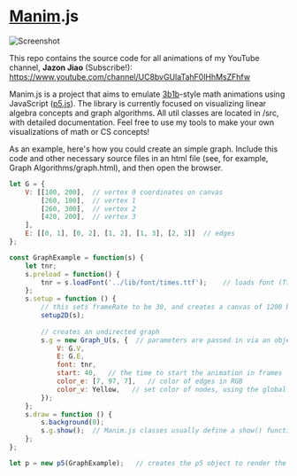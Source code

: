 # [Manim](https://github.com/3b1b/manim).js
![Screenshot](/lib/thumbnails/GitHubThumbnail.png)

This repo contains the source code for all animations of my YouTube channel, **Jazon Jiao** (Subscribe!): https://www.youtube.com/channel/UC8bvGUlaTahF0lHhMsZFhfw 

Manim.js is a project that aims to emulate [3b1b](https://www.youtube.com/3blue1brown)-style math animations using JavaScript ([p5.js](https://github.com/processing/p5.js?files=1)). The library is currently focused on visualizing linear algebra concepts and graph algorithms. All util classes are located in /src, with detailed documentation. Feel free to use my tools to make your own visualizations of math or CS concepts!

As an example, here's how you could create an simple graph. Include this code and other necessary source files in an html file (see, for example, Graph Algorithms/graph.html), and then open the browser.

```JavaScript
let G = {
    V: [[100, 200],  // vertex 0 coordinates on canvas
        [260, 100],  // vertex 1
        [260, 300],  // vertex 2
        [420, 200],  // vertex 3
    ],
    E: [[0, 1], [0, 2], [1, 2], [1, 3], [2, 3]]  // edges
};

const GraphExample = function(s) {
    let tnr;
    s.preload = function() {
        tnr = s.loadFont('../lib/font/times.ttf');    // loads font (Times new roman)
    };
    s.setup = function () {
        // this sets frameRate to be 30, and creates a canvas of 1200 by 675 (you can adjust these in globals.js)
        setup2D(s); 
        
        // creates an undirected graph
        s.g = new Graph_U(s, {  // parameters are passed in via an object
            V: G.V, 
            E: G.E, 
            font: tnr,
            start: 40,   // the time to start the animation in frames
            color_e: [7, 97, 7],   // color of edges in RGB
            color_v: Yellow,   // set color of nodes, using the global Yellow variable
        });
    };
    s.draw = function () {
        s.background(0);
        s.g.show();  // Manim.js classes usually define a show() function to be called in draw()
    };
};

let p = new p5(GraphExample);   // creates the p5 object to render the animation
```
